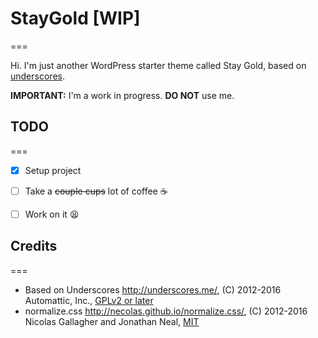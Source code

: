 # StayGold [**WIP**]
===

Hi. I'm just another WordPress starter theme called Stay Gold, based on [underscores](http://underscores.me/).

**IMPORTANT:** I'm a work in progress. **DO NOT** use me.


## TODO
===

- [x] Setup project
- [ ] Take a ~~couple cups~~ lot of coffee :coffee:
- [ ] Work on it 😫


## Credits
===

* Based on Underscores http://underscores.me/, (C) 2012-2016 Automattic, Inc., [GPLv2 or later](https://www.gnu.org/licenses/gpl-2.0.html)
* normalize.css http://necolas.github.io/normalize.css/, (C) 2012-2016 Nicolas Gallagher and Jonathan Neal, [MIT](http://opensource.org/licenses/MIT)

